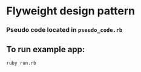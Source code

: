 # Flyweight design pattern

### Pseudo code located in `pseudo_code.rb`
## To run example app:
```bash
ruby run.rb
```
